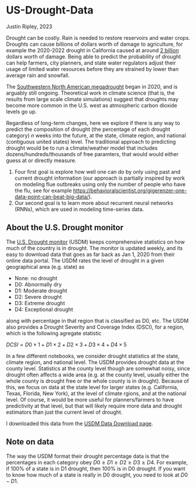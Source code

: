 # US-Drought-Data

Justin Ripley, 2023

Drought can be costly. 
Rain is needed to restore reservoirs and water crops. 
Droughts can cause billions of dollars worth of damage to agriculture, for example the 2020-2022 drought in California caused at around [2 billion](https://wsm.ucmerced.edu/wp-content/uploads/2022/11/Economic_Impact_CA_Drought_V01.pdf) dollars worth of damage. 
Being able to predict the probability of drought can help farmers, city planners, and state water regulators adjust their usage of limited water resources before they are strained by lower than average rain and snowfall.

The [Southwestern North American megadrought](https://en.wikipedia.org/wiki/Southwestern_North_American_megadrought) began in 2020, and is arguably still ongoing. Theoretical work in climate science (that is, the results from large scale climate simulations) suggest that droughts may become more common in the U.S. west as atmospheric carbon dioxide levels go up. 

Regardless of long-term changes, here we explore if there is any way to predict the composition of drought (the percentage of each drought category) $n$ weeks into the future, at the state, climate region, and national (contiguous united states) level. 
The traditional approach to predicting drought would be to run a climate/weather model that includes dozens/hundreds/thousands of free paramters, that would would either guess at or directly measure. 

1. Four first goal is explore how well one can do by only using past and current drought information (our approach is partially inspired by work on modeling flue outbreaks using only the number of people who have the flu, see for example https://behavioralscientist.org/gigerenzer-one-data-point-can-beat-big-data/). 
2. Our second goal is to learn more about recurrent neural networks (RNNs), which are used in modeling time-series data. 

## About the U.S. Drought monitor

The [U.S. Drought monitor](https://droughtmonitor.unl.edu/CurrentMap.aspx) (USDM) keeps comprehensive statistics on how much of the country is in drought. The monitor is updated weekly, and its easy to download data that goes as far back as Jan 1, 2020 from their online data portal. The USDM rates the level of drought in a given geographical area (e.g. state) as 
- None: no drought
- D0: Abnormally dry
- D1: Moderate drought
- D2: Severe drought
- D3: Extreme drought
- D4: Exceptional drought

along with percentage in that region that is classified as D0, etc. The USDM also provides a Drought Severity and Coverage Index (DSCI), for a region, which is the following agregate statistic 
 
$DCSI = D0 \times 1 + D1 \times 2 + D2 \times 3 + D3 \times 4 + D4 \times 5$ 

In a few different notebooks, we consider drought statistics at the state, climate region, and national level. 
The USDM provides drought data at the county level.
Statistics at the county level though are somewhat noisy, since drought often affects a wide area (e.g. at the county level, usually either the whole county is drought free or the whole county is in drought).
Because of this, we focus on data at the state level for larger states (e.g. California, Texas, Florida, New York), at the level of climate rgions, and at the national level. 
Of course, it would be more useful for planners/farmers to have predictivity at that level, but that will likely require more data and drought estimators than just the current level of drought. 

I downloaded this data from the [USDM Data Download page](https://droughtmonitor.unl.edu/DmData/DataDownload.aspx).

## Note on data

The way the USDM format their drought percentage data is that the percentages in each category obey $D0\geq D1\geq D2\geq D3 \geq D4$. For example, if 100% of a state is in D1 drought, then 100% is in D0 drought. If you want to know how much of a state is really in D0 drought, you need to look at $D0-D1$. 
